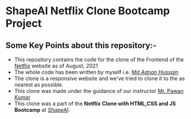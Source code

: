 # ShapeAI Netflix Clone Bootcamp Project

## __Some Key Points about this repository:-__
<ul>
<li>This repository contains the code for the clone of the Frontend of the <a href="https://www.netflix.com">Netflix</a> website as of August, 2021</li>
<li>The whole code has been written by myself i.e. <i><a href="https://www.linkedin.com/in/mdadnanhusaain">Md Adnan Hussain</a></i>
<li>The clone is a responsive website and we've tried to clone it to the as nearest as possible.</li>
<li>This clone was made under the guidance of our instructor <a href="https://www.linkedin.com/in/pavan-kumar-2000/">Mr. Pawan Kumar</a></li>
<li>This clone was a part of the <b>Netflix Clone with HTML,CSS and JS Bootcamp</b> at <i><a href="https://www.shapeai.tech">ShapeAI</a></i>.</li>
</ul>